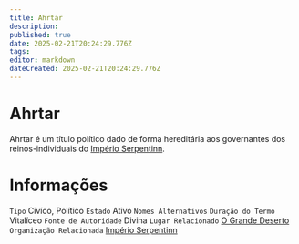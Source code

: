```yaml
---
title: Ahrtar
description: 
published: true
date: 2025-02-21T20:24:29.776Z
tags: 
editor: markdown
dateCreated: 2025-02-21T20:24:29.776Z
---
```


# Ahrtar
Ahrtar é um título político dado de forma hereditária aos governantes dos reinos-individuais do [Império Serpentinn](/faccoes/nacoes/imperio-serpentinn).

# Informações

`Tipo` Civíco, Político
`Estado` Ativo
`Nomes Alternativos`
`Duração do Termo` Vitalíceo
`Fonte de Autoridade` Divina
`Lugar Relacionado` [O Grande Deserto](/lugares/plano-material/drafeon/sudeste-de-drafeon/o-grande-deserto)
`Organização Relacionada` [Império Serpentinn](/faccoes/nacoes/imperio-serpentinn)